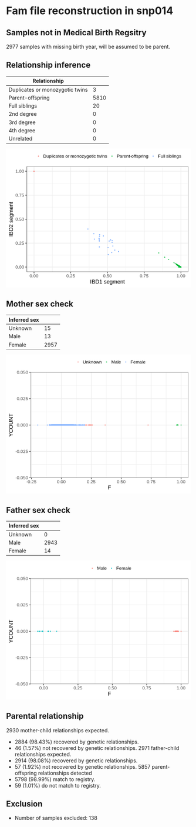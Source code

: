 # Fam file reconstruction in snp014
## Samples not in Medical Birth Regsitry
2977 samples with missing birth year, will be assumed to be parent.
## Relationship inference
| Relationship |   |
| ------------ | - |
| Duplicates or monozygotic twins| 3 |
| Parent-offspring| 5810 |
| Full siblings| 20 |
| 2nd degree| 0 |
| 3rd degree| 0 |
| 4th degree| 0 |
| Unrelated| 0 |

![](fam_reconstruction/ibd_plot.png)
## Mother sex check
| Inferred sex |   |
| ------------ | - |
| Unknown | 15 |
| Male | 13 |
| Female | 2957 |

![](fam_reconstruction/mother_sex_plot.png)
## Father sex check
| Inferred sex |   |
| ------------ | - |
| Unknown | 0 |
| Male | 2943 |
| Female | 14 |

![](fam_reconstruction/father_sex_plot.png)
## Parental relationship
2930 mother-child relationships expected.
- 2884 (98.43%) recovered by genetic relationships.
- 46 (1.57%) not recovered by genetic relationships.
2971 father-child relationships expected.
- 2914 (98.08%) recovered by genetic relationships.
- 57 (1.92%) not recovered by genetic relationships.
5857 parent-offspring relationships detected
- 5798 (98.99%) match to registry.
- 59 (1.01%) do not match to registry.
## Exclusion
- Number of samples excluded: 138
